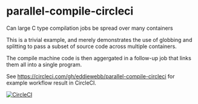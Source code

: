 # parallel-compile-circleci
Can large C type compilation jobs be spread over many containers

This is a trivial example, and merely demonstrates the use of globbing and splitting to pass a subset of source code across multiple containers.

The compile machine code is then aggergated in a follow-up job that links them all into a single program.

See https://circleci.com/gh/eddiewebb/parallel-compile-circleci for example workflow result in CircleCI.

[![CircleCI](https://circleci.com/gh/eddiewebb/parallel-compile-circleci.svg?style=svg)](https://circleci.com/gh/eddiewebb/parallel-compile-circleci)

